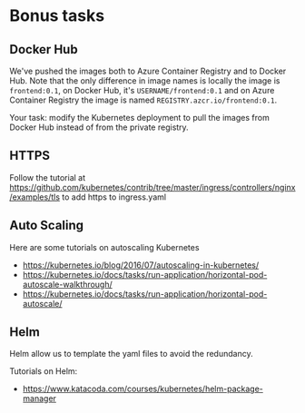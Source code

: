 Bonus tasks
===========

Docker Hub
----------

We've pushed the images both to Azure Container Registry and to Docker Hub.  Note that the only difference in image names is locally the image is `frontend:0.1`, on Docker Hub, it's `USERNAME/frontend:0.1` and on Azure Container Registry the image is named `REGISTRY.azcr.io/frontend:0.1`.

Your task: modify the Kubernetes deployment to pull the images from Docker Hub instead of from the private registry.


HTTPS
-----

Follow the tutorial at https://github.com/kubernetes/contrib/tree/master/ingress/controllers/nginx/examples/tls to add https to ingress.yaml


Auto Scaling
------------

Here are some tutorials on autoscaling Kubernetes

- https://kubernetes.io/blog/2016/07/autoscaling-in-kubernetes/
- https://kubernetes.io/docs/tasks/run-application/horizontal-pod-autoscale-walkthrough/
- https://kubernetes.io/docs/tasks/run-application/horizontal-pod-autoscale/


Helm
----

Helm allow us to template the yaml files to avoid the redundancy.

Tutorials on Helm:

- https://www.katacoda.com/courses/kubernetes/helm-package-manager
